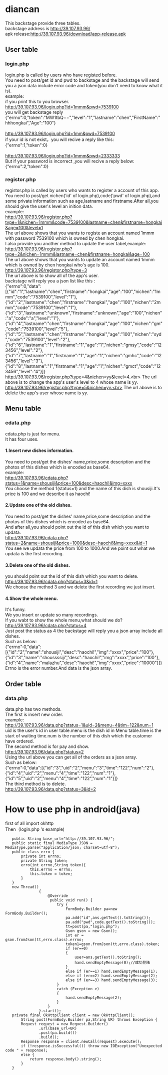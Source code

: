 # diancan
This backstage provide three tables.<br>
backstage address is http://39.107.93.96/<br>
apk release:http://39.107.93.96/download/app-release.apk<br>

## User table
### login.php
login.php is called by users who have registed before.<br>
You need to post/get id and pwd to backstage and the backstage will send you a json data include error code and token(you don't need to know what it is).<br>
example:<br>
if you print this to you browser.<br>
http://39.107.93.96/login.php?id=1mmm&pwd=7539100<br>
you will get backstage reply <br>
{"errno":0,"token":"MW1tbQ==","level":"1","lastname":"chen","FirstName":"hhhongkai","Age":"100"}<br><br>
http://39.107.93.96/login.php?id=1mm&pwd=7539100<br>
if your id is not exist，you will recive a reply like this:<br>
{"errno":1,"token":0}<br><br>
http://39.107.93.96/login.php?id=1mmm&pwd=2333333<br>
But if your password is incorrect ,you will recive a reply below:<br>
{"errno":2,"token":0}<br>
### registor.php
registor.php is called by users who wants to register a account of this app.<br>
You need to post/get nichen('id' of login.php),code('pwd' of login.php),and some private information such as age,lastname and firstname.After all,you should give the user's level an inition data.<br>
example:<br>
http://39.107.93.96/registor.php?type=1&nichen=1mmm&code=7539100&lastname=chen&firstname=hongkai&age=100&level=1<br>
The url above shows that you wants to registe an account named 1mmm with password 7539100 which is owned by chen hongkai.<br>
I also provide you another method to update the user tabel,example:<br>
http://39.107.93.96/registor.php?type=2&nichen=1mmm&lastname=chen&firstname=hongkai&age=100<br>
The url above shows that you wants to update an account named 1mmm which is owned by chen hongkai who's age is 100.<br>
http://39.107.93.96/registor.php?type=3<br>
The url above is to show all of the app's user.<br>
backstage will reply you a json list like this :<br>
{"errno":0,"data":[{"id":"1","lastname":"chen","firstname":"hongkai","age":"100","nichen":"1mmm","code":"7539100","level":"1"},{"id":"2","lastname":"chen","firstname":"hongkai","age":"100","nichen":"2mmm","code":"7539100","level":"1"},{"id":"3","lastname":"unknown","firstname":"unknown","age":"100","nichen":"a","code":"a","level":"1"},{"id":"4","lastname":"chen","firstname":"hongkai","age":"100","nichen":"gm","code":"7539100","level":"5"},{"id":"5","lastname":"chen","firstname":"hongkai","age":"100","nichen":"syd","code":"7539100","level":"2"},{"id":"6","lastname":"1","firstname":"1","age":"1","nichen":"gmsy","code":"123456","level":"2"},{"id":"7","lastname":"1","firstname":"1","age":"1","nichen":"gmhc","code":"123456","level":"3"},{"id":"8","lastname":"1","firstname":"1","age":"1","nichen":"gmct","code":"123456","level":"4"}]}<br>
http://39.107.93.96/registor.php?type=4&nichen=yy&level=4.<br>
The url above is to change the app's user's level to 4 whose name is yy.<br>
http://39.107.93.96/registor.php?type=5&nichen=yy.<br>
The url above is to delete the app's user whose name is yy.<br>
## Menu table 
### cdata.php
cdata.php is just for menu.<br>
It has four uses.<br>
#### 1.Insert new dishes information.
You need to post/get the dishes' name,price,some description and the photos of this dishes which is encoded as base64.<br>
example:<br>
http://39.107.93.96/cdata.php?status=1&name=shousiji&price=100&desc=haochi!&img=xxxx<br>
You choose the method 1(status=1) and the name of this dish is shousiji.It's price is 100 and we describe it as haochi!<br>
#### 2.Update one of the old dishes. 
You need to post/get the dishes' name,price,some description and the photos of this dishes which is encoded as base64.<br>
And after all,you should point out the id of this dish which you want to updata.<br>
http://39.107.93.96/cdata.php?status=2&name=shousiji&price=1000&desc=haochi!&img=xxxx&id=1<br>
You see we updata the price from 100 to 1000.And we point out what we updata is the first recording.<br>
#### 3.Delete one of the old dishes. 
you should point out the id of this dish which you want to delete.<br>
http://39.107.93.96/cdata.php?status=3&id=1<br>
We choose the method 3 and we delete the first recording we just insert.<br>
#### 4.Show the whole menu. 
It's funny.<br>
We you insert or update so many recordings.<br>
If you wabt to show the whole menu,what should we do?<br>
http://39.107.93.96/cdata.php?status=4<br>
Just post the status as 4 the backstage will reply you a json array include all dishes.<br>
Such as below:<br>
{"errno":0,"data":[{"id":"2","name":"shousiji","desc":"haochi!","img":"xxxx","price":"100"},{"id":"3","name":"shoussssiji","desc":"haochi!","img":"xxxx","price":"100"},{"id":"4","name":"malazhu","desc":"haochi!","img":"xxxx","price":"10000"}]}<br>
Errno is the error number.And data is the json array.<br>
## Order table
### data.php
data.php has two methods.<br>
The first is insert new order.<br>
example:<br>
http://39.107.93.96/data.php?status=1&uid=2&menu=4&tim=122&num=1<br>
uid is the user's id in user table.menu is the dish id in Menu table.time is the start of waiting time.num is the number of this dish which the customer have ordered. <br>
The second method is for pay and show.<br>
http://39.107.93.96/data.php?status=2<br>
Using the url above you can get all of the orders as a json array.<br>
Such as below:<br>
{"errno":0,"data":[{"id":"3","uid":"2","menu":"3","time":"122","num":"2"},{"id":"4","uid":"2","menu":"4","time":"122","num":"1"},{"id":"5","uid":"2","menu":"4","time":"122","num":"1"}]}<br>
The third method is to delete.<br>
http://39.107.93.96/data.php?status=3&id=2<br>


# How to use php in android(java)
first of all import okhttp<br>
Then（login.php 's example)<br>
 ```
    public String base_url="http://39.107.93.96/";
    public static final MediaType JSON = MediaType.parse("application/json; charset=utf-8");
    public class erro {
        private int errno;
        private String token;
        erro(int errno,String token){
            this.errno = errno;
            this.token = token;
        }
    }
    new Thread()
                {
                    @Override
                     public void run() {
                        try {
                            FormBody.Builder pa=new  FormBody.Builder();
                            pa.add("id",ans.getText().toString());
                            pa.add("pwd",code.getText().toString());
                            tt=post(pa,"login.php");
                            Gson gson = new Gson();
                            int er = gson.fromJson(tt,erro.class).errno;
                            token1=gson.fromJson(tt,erro.class).token;
                            if (er==0)
                            {
                                user=ans.getText().toString();
                                hand.sendEmptyMessage(0);//成功登陆
                            }
                            else if (er==1) hand.sendEmptyMessage(1);
                            else if (er==2) hand.sendEmptyMessage(2);
                            else if (er==3) hand.sendEmptyMessage(3);
                        }
                        catch (Exception e)
                        {
                            hand.sendEmptyMessage(2);
                        }
                    }
                }.start();
    private final OkHttpClient client = new OkHttpClient();
        String post(FormBody.Builder pa,String UR) throws Exception {
        Request request = new Request.Builder()
                .url(base_url+UR)
                .post(pa.build())
                .build();
        Response response = client.newCall(request).execute();
        if (!response.isSuccessful()) throw new IOException("Unexpected code " + response);
        else {
            return response.body().string();
        }
    }
```





